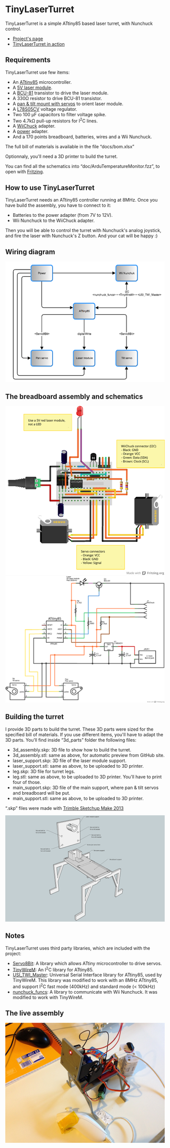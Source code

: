 TinyLaserTurret
===============

TinyLaserTurret is a simple ATtiny85 based laser turret, with Nunchuck control.

* [Project's page](http://goddess-gate.com/projects/en/arduino/tinylaserturret)
* [TinyLaserTurret in action](http://www.youtube.com/watch?v=AJifI_-Nt7g)

Requirements
------------

TinyLaserTurret use few items:

* An [ATtiny85](http://www.atmel.com/devices/attiny85.aspx) microcontroller.
* A [5V laser module](http://dx.com/p/genuine-new-wish-5mw-red-laser-module-5v-2-pack-10091).
* A [BCU-81](http://www.alliedelec.com/search/productdetail.aspx?SKU=R1017089) transistor to drive the laser module.
* A 330Ω resistor to drive BCU-81 transistor.
* A [pan & tilt mount with servos](http://dx.com/p/2-9g-servos-bracket-sensor-mount-pan-tilt-kit-for-gyro-translucent-blue-214081) to orient laser module.
* A [L78S05CV](http://www.alliedelec.com/search/productdetail.aspx?SKU=70013915) voltage regulator.
* Two 100 µF capacitors to filter voltage spike.
* Two 4.7kΩ pull-up resistors for I<sup>2</sup>C lines.
* A [WiiChuck](http://www.dfrobot.com/index.php?route=product/product&product_id=91) adapter.
* A [power](http://www.adafruit.com/products/368) adapter.
* And a 170 points breadboard, batteries, wires and a Wii Nunchuck.

The full bill of materials is available in the file “docs/bom.xlsx”

Optionnaly, you'll need a 3D printer to build the turret.

You can find all the schematics into “doc/ArduTemperatureMonitor.fzz”, to open with [Fritzing](http://fritzing.org/).

How to use TinyLaserTurret
--------------------------

TinyLaserTurret needs an ATtiny85 controller running at 8MHz. Once you have build the assembly, you have to connect to it:

* Batteries to the power adapter (from 7V to 12V).
* Wii Nunchuck to the WiiChuck adapter.

Then you will be able to control the turret with Nunchuck's analog joystick, and fire the laser with Nunchuck's Z button. And your cat will be happy :)


Wiring diagram
--------------

![Diagram](imgs/wiring_diagram.png "Diagram")



The breadboard assembly and schematics
--------------------------------------

![Breadboard assembly](imgs/assembly.png "Breadboard assembly")
![Schematics](imgs/schematics.png "Schematics")


Building the turret
-------------------

I provide 3D parts to build the turret. These 3D parts were sized for the specified bill of materials. If you use different items, you'll have to adapt the 3D parts. You'll find inside “3d_parts” folder the following files:

* 3d_assembly.skp: 3D file to show how to build the turret.
* 3d_assembly.stl: same as above, for automatic preview from GitHub site.
* laser_support.skp: 3D file of the laser module support.
* laser_support.stl: same as above, to be uploaded to 3D printer.
* leg.skp: 3D file for turret legs.
* leg.stl: same as above, to be uploaded to 3D printer. You'll have to print four of those.
* main_support.skp: 3D file of the main support, where pan & tilt servos and breadboard will be put.
* main_support.stl: same as above, to be uploaded to 3D printer.

“.skp” files were made with [Trimble Sketchup Make 2013](http://www.sketchup.com/download/all)

![3D assembly](imgs/3d_assembly.png "3D assembly")

Notes
-----
TinyLaserTurret uses third party libraries, which are included with the project:

* [Servo8Bit](http://www.cunningturtle.com/attiny4585-servo-library/): A library which allows ATtiny microcontroller to drive servos.
* [TinyWireM](http://playground.arduino.cc/Code/USIi2c): An I<sup>2</sup>C library for ATtiny85. 
* [USI_TWI_Master](http://playground.arduino.cc/Code/USIi2c): Universal Serial Interface library for ATtiny85, used by TinyWireM. This library was modified to work with an 8MHz ATtiny85, and support I<sup>2</sup>C fast mode (400kHz) and standard mode (< 100kHz)
* [nunchuck_funcs](http://todbot.com/blog/2008/02/18/wiichuck-wii-nunchuck-adapter-available/): A library to communicate with Wii Nunchuck. It was modified to work with TinyWireM.


The live assembly
-----------------

![Live assembly](imgs/live_assembly.jpg "Live assembly")
